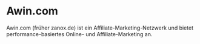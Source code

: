# Awin.com

<div class="container-toc"></div>

Awin.com (früher zanox.de) ist ein Affiliate-Marketing-Netzwerk und bietet performance-basiertes Online- und Affiliate-Marketing an.